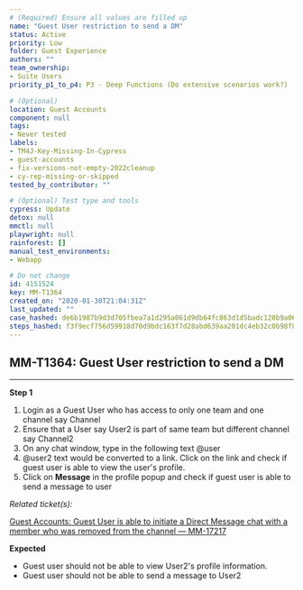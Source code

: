 ```yaml
---
# (Required) Ensure all values are filled up
name: "Guest User restriction to send a DM"
status: Active
priority: Low
folder: Guest Experience
authors: ""
team_ownership: 
- Suite Users
priority_p1_to_p4: P3 - Deep Functions (Do extensive scenarios work?)

# (Optional)
location: Guest Accounts
component: null
tags: 
- Never tested
labels: 
- TM4J-Key-Missing-In-Cypress
- guest-accounts
- fix-versions-not-empty-2022cleanup
- cy-rep-missing-or-skipped
tested_by_contributor: ""

# (Optional) Test type and tools
cypress: Update
detox: null
mmctl: null
playwright: null
rainforest: []
manual_test_environments: 
- Webapp

# Do not change
id: 4151524
key: MM-T1364
created_on: "2020-01-30T21:04:31Z"
last_updated: ""
case_hashed: de6b1987b9d3d705fbea7a1d295a061d9db64fc863d1d5badc120b9a066f20bd7cd823c91684f64c2fb77a543e5803ad
steps_hashed: f3f9ecf756d59918d70d9bdc163f7d28abd639aa201dc4eb32c0b98f8ec51a101ed3dca3557f7e46b3b8dced02aeeacd
---
```


<!-- (Auto-generated) Based on frontmatter's "key" and "name" -->

## MM-T1364: Guest User restriction to send a DM

---

**Step 1**

1. Login as a Guest User who has access to only one team and one channel say Channel
2. Ensure that a User say User2 is part of same team but different channel say Channel2
3. On any chat window, type in the following text @user
4. @user2 text would be converted to a link. Click on the link and check if guest user is able to view the user's profile.
5. Click on **Message** in the profile popup and check if guest user is able to send a message to user

_Related ticket(s):_

[Guest Accounts: Guest User is able to initiate a Direct Message chat with a member who was removed from the channel — MM-17217](https://mattermost.atlassian.net/browse/MM-17217)

**Expected**

- Guest user should not be able to view User2's profile information.
- Guest user should not be able to send a message to User2
